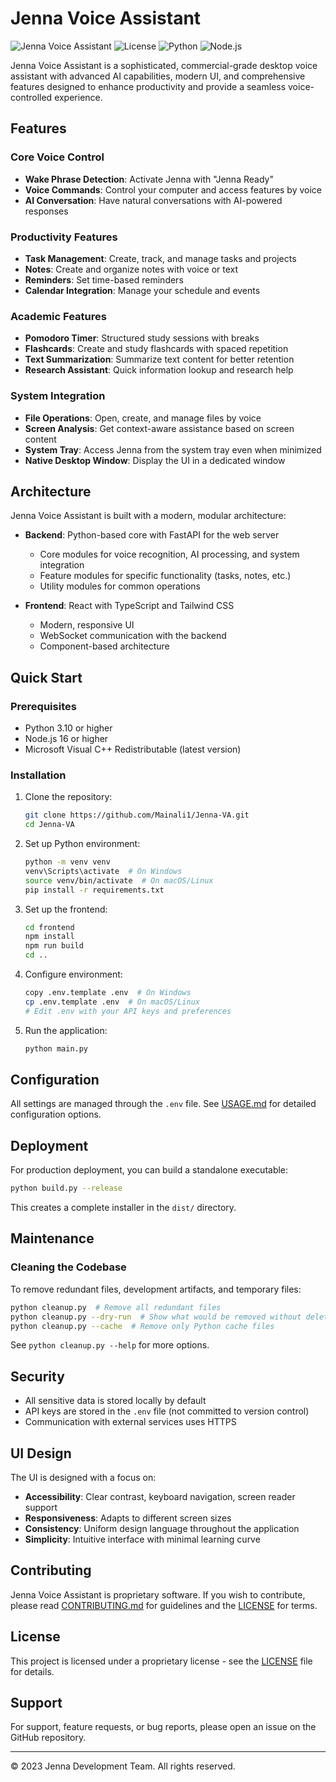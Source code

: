 # Jenna Voice Assistant

![Jenna Voice Assistant](https://img.shields.io/badge/Jenna-Voice%20Assistant-blue)
![License](https://img.shields.io/badge/License-Proprietary-red)
![Python](https://img.shields.io/badge/Python-3.10%2B-green)
![Node.js](https://img.shields.io/badge/Node.js-16%2B-green)

Jenna Voice Assistant is a sophisticated, commercial-grade desktop voice assistant with advanced AI capabilities, modern UI, and comprehensive features designed to enhance productivity and provide a seamless voice-controlled experience.

## Features

### Core Voice Control
- **Wake Phrase Detection**: Activate Jenna with "Jenna Ready"
- **Voice Commands**: Control your computer and access features by voice
- **AI Conversation**: Have natural conversations with AI-powered responses

### Productivity Features
- **Task Management**: Create, track, and manage tasks and projects
- **Notes**: Create and organize notes with voice or text
- **Reminders**: Set time-based reminders
- **Calendar Integration**: Manage your schedule and events

### Academic Features
- **Pomodoro Timer**: Structured study sessions with breaks
- **Flashcards**: Create and study flashcards with spaced repetition
- **Text Summarization**: Summarize text content for better retention
- **Research Assistant**: Quick information lookup and research help

### System Integration
- **File Operations**: Open, create, and manage files by voice
- **Screen Analysis**: Get context-aware assistance based on screen content
- **System Tray**: Access Jenna from the system tray even when minimized
- **Native Desktop Window**: Display the UI in a dedicated window

## Architecture

Jenna Voice Assistant is built with a modern, modular architecture:

- **Backend**: Python-based core with FastAPI for the web server
  - Core modules for voice recognition, AI processing, and system integration
  - Feature modules for specific functionality (tasks, notes, etc.)
  - Utility modules for common operations

- **Frontend**: React with TypeScript and Tailwind CSS
  - Modern, responsive UI
  - WebSocket communication with the backend
  - Component-based architecture

## Quick Start

### Prerequisites

- Python 3.10 or higher
- Node.js 16 or higher
- Microsoft Visual C++ Redistributable (latest version)

### Installation

1. Clone the repository:
   ```bash
   git clone https://github.com/Mainali1/Jenna-VA.git
   cd Jenna-VA
   ```

2. Set up Python environment:
   ```bash
   python -m venv venv
   venv\Scripts\activate  # On Windows
   source venv/bin/activate  # On macOS/Linux
   pip install -r requirements.txt
   ```

3. Set up the frontend:
   ```bash
   cd frontend
   npm install
   npm run build
   cd ..
   ```

4. Configure environment:
   ```bash
   copy .env.template .env  # On Windows
   cp .env.template .env  # On macOS/Linux
   # Edit .env with your API keys and preferences
   ```

5. Run the application:
   ```bash
   python main.py
   ```

## Configuration

All settings are managed through the `.env` file. See [USAGE.md](./USAGE.md) for detailed configuration options.

## Deployment

For production deployment, you can build a standalone executable:

```bash
python build.py --release
```

This creates a complete installer in the `dist/` directory.

## Maintenance

### Cleaning the Codebase

To remove redundant files, development artifacts, and temporary files:

```bash
python cleanup.py  # Remove all redundant files
python cleanup.py --dry-run  # Show what would be removed without deleting
python cleanup.py --cache  # Remove only Python cache files
```

See `python cleanup.py --help` for more options.

## Security

- All sensitive data is stored locally by default
- API keys are stored in the `.env` file (not committed to version control)
- Communication with external services uses HTTPS

## UI Design

The UI is designed with a focus on:

- **Accessibility**: Clear contrast, keyboard navigation, screen reader support
- **Responsiveness**: Adapts to different screen sizes
- **Consistency**: Uniform design language throughout the application
- **Simplicity**: Intuitive interface with minimal learning curve

## Contributing

Jenna Voice Assistant is proprietary software. If you wish to contribute, please read [CONTRIBUTING.md](./CONTRIBUTING.md) for guidelines and the [LICENSE](./LICENSE) for terms.

## License

This project is licensed under a proprietary license - see the [LICENSE](./LICENSE) file for details.

## Support

For support, feature requests, or bug reports, please open an issue on the GitHub repository.

---

© 2023 Jenna Development Team. All rights reserved.